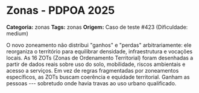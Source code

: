 # Zonas - PDPOA 2025

**Categoria:** zonas
**Tags:** zonas
**Origem:** Caso de teste #423 (Dificuldade: medium)

O novo zoneamento não distribui "ganhos" e "perdas" arbitrariamente: ele reorganiza o território para equilibrar densidade, infraestrutura e vocações locais. As 16 ZOTs (Zonas de Ordenamento Territorial) foram desenhadas a partir de dados reais sobre uso do solo, mobilidade, riscos ambientais e acesso a serviços. Em vez de regras fragmentadas por zoneamentos específicos, as ZOTs buscam coerência e equidade territorial. Ganham as pessoas --- sobretudo onde havia travas ao uso urbano qualificado.